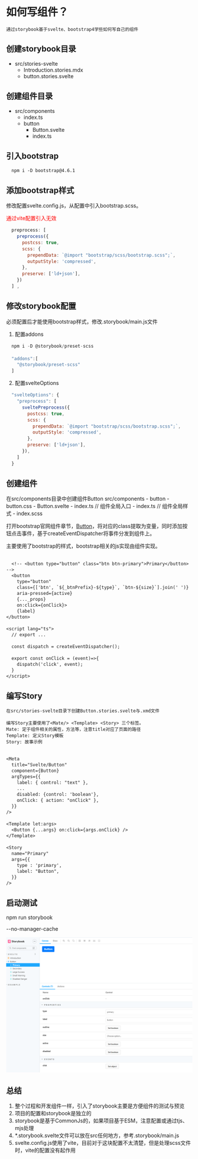 # 如何写组件？

    通过storybook基于svelte、bootstrap4学些如何写自己的组件


## 创建storybook目录

- src/stories-svelte
  - Introduction.stories.mdx
  - button.stories.svelte

## 创建组件目录

- src/components
  - index.ts
  - button
    - Button.svelte
    - index.ts

## 引入bootstrap

```
  npm i -D bootstrap@4.6.1
```

## 添加bootstrap样式

  修改配置svelte.config.js，从配置中引入bootstrap.scss。

  <span style="color:red;">通过vite配置引入无效</span>


  ```javascript
  	preprocess: [
      preprocess({
        postcss: true,
        scss: {
          prependData: `@import "bootstrap/scss/bootstrap.scss";`,
          outputStyle: 'compressed',
        },
        preserve: ['ld+json'],
      })
	] ,
  ```

## 修改storybook配置
  
  必须配置后才能使用bootstrap样式，修改.storybook/main.js文件

  1. 配置addons
   
  ```javascript
    npm i -D @storybook/preset-scss

    "addons":[
      "@storybook/preset-scss"
    ]

  ```
   
  2. 配置svelteOptions
   
  ```javascript
    "svelteOptions": {
      "preprocess": [
        sveltePreprocess({
          postcss: true,
          scss: {
            prependData: `@import "bootstrap/scss/bootstrap.scss";`,
            outputStyle: 'compressed',
          },
          preserve: ['ld+json'],
        }),
      ]
    }
  ```

## 创建组件

  在src/components目录中创建组件Button
  src/components
    - button
      - button.css
      - Button.svelte
      - index.ts
    // 组件全局入口
    - index.ts
    // 组件全局样式
    - index.scss
  
  打开bootstrap官网组件章节，[Button](https://v4.bootcss.com/docs/components/buttons/)，将对应的class提取为变量，同时添加按钮点击事件，基于createEventDispatcher将事件分发到组件上。

  主要使用了bootstrap的样式，bootstrap相关的js实现由组件实现。

```svelte
  
  <!-- <button type="button" class="btn btn-primary">Primary</button> -->
  <button 
    type="button" 
    class={['btn', `${_btnPrefix}-${type}`, `btn-${size}`].join(' ')}
    aria-pressed={active}
    {..._props}
    on:click={onClick}>
    {label}
</button>

<script lang="ts">
  // export ...

  const dispatch = createEventDispatcher();

  export const onClick = (event)=>{
    dispatch('click', event);
  }
</script>

```

## 编写Story

    在src/stories-svelte目录下创建Button.stories.svelte与.xmd文件

    编写Story主要使用了<Mate/> <Template> <Story> 三个标签。
    Mate: 定于组件相关的属性，方法等，注意title对应了页面的路径
    Template: 定义Story模板
    Story: 故事示例

```svelte

<Meta
  title="Svelte/Button"
  component={Button}
  argTypes={{
    label: { control: "text" },
    ...
    disabled: {control: 'boolean'},
    onClick: { action: "onClick" },
  }}
/>

<Template let:args>
  <Button {...args} on:click={args.onClick} />
</Template>

<Story
  name="Primary"
  args={{
    type : 'primary',
    label: "Button",
  }}
/>

```

## 启动测试


  npm run storybook

  --no-manager-cache

  ![storybook](./docs/images/storybook.png)

## 总结

  1. 整个过程和开发组件一样，引入了storybook主要是方便组件的测试与预览
  2. 项目的配置和storybook是独立的
  3. storybook是基于CommonJs的，如果项目基于ESM，注意配置或通过tjs、mjs处理
  4. *.storybook.svelte文件可以放在src任何地方，参考.storybook/main.js
  5. svelte.config.js使用了vite，目前对于这块配置不太清楚，但是处理scss文件时，vite的配置没有起作用